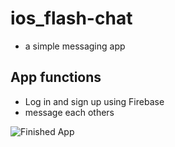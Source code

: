 # ios_flash-chat
- a simple messaging app 

## App functions 

- Log in and sign up using Firebase 
- message each others 

![Finished App](https://github.com/londonappbrewery/Images/blob/master/Flash%20Chat.gif)


